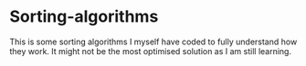 # Sorting-algorithms
This is some sorting algorithms I myself have coded to fully understand how they work. It might not be the most optimised solution as I am still learning.
